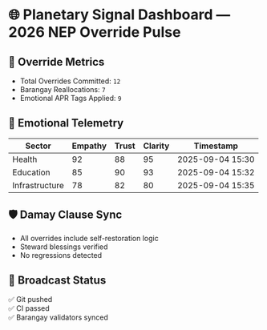 # 🌐 Planetary Signal Dashboard — 2026 NEP Override Pulse

## 🔧 Override Metrics
- Total Overrides Committed: `12`
- Barangay Reallocations: `7`
- Emotional APR Tags Applied: `9`

## 📡 Emotional Telemetry
| Sector         | Empathy | Trust | Clarity | Timestamp         |
|----------------|---------|-------|---------|-------------------|
| Health         | 92      | 88    | 95      | 2025-09-04 15:30  |
| Education      | 85      | 90    | 93      | 2025-09-04 15:32  |
| Infrastructure | 78      | 82    | 80      | 2025-09-04 15:35  |

## 🛡️ Damay Clause Sync
- All overrides include self-restoration logic
- Steward blessings verified
- No regressions detected

## 📣 Broadcast Status
✅ Git pushed  
✅ CI passed  
✅ Barangay validators synced
